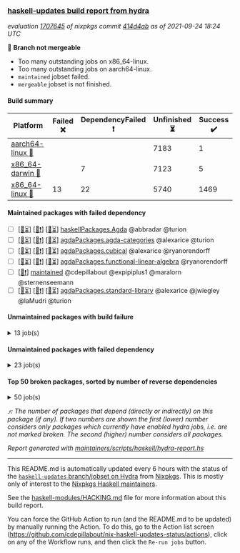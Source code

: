### [haskell-updates build report from hydra](https://hydra.nixos.org/jobset/nixpkgs/haskell-updates)
*evaluation [1707645](https://hydra.nixos.org/eval/1707645) of nixpkgs commit [414d4ab](https://github.com/NixOS/nixpkgs/commits/414d4ab627ab01b367596dc76baf38594b3229ab) as of 2021-09-24 18:24 UTC*

:red_circle: **Branch not mergeable**
  * Too many outstanding jobs on x86_64-linux.
  * Too many outstanding jobs on aarch64-linux.
  * `maintained` jobset failed.
  * `mergeable` jobset is not finished.

#### Build summary

 | Platform | Failed :x: | DependencyFailed :heavy_exclamation_mark: | Unfinished :hourglass_flowing_sand: | Success :heavy_check_mark: | 
 | --- | --- | --- | --- | --- | 
 | [aarch64-linux :iphone:](https://hydra.nixos.org/eval/1707645?filter=.aarch64-linux) |  |  | 7183 | 1 | 
 | [x86_64-darwin :apple:](https://hydra.nixos.org/eval/1707645?filter=.x86_64-darwin) |  | 7 | 7123 | 5 | 
 | [x86_64-linux :penguin:](https://hydra.nixos.org/eval/1707645?filter=.x86_64-linux) | 13 | 22 | 5740 | 1469 | 
#### Maintained packages with failed dependency
- [ ] [[:iphone::hourglass_flowing_sand:]](https://hydra.nixos.org/build/154192049) [[:apple::heavy_exclamation_mark:]](https://hydra.nixos.org/build/154199696) [[:penguin::hourglass_flowing_sand:]](https://hydra.nixos.org/build/154191429) [haskellPackages.Agda](https://hydra.nixos.org/eval/1707645?filter=haskellPackages.Agda) @abbradar @turion
- [ ] [[:iphone::hourglass_flowing_sand:]](https://hydra.nixos.org/build/154193578) [[:apple::heavy_exclamation_mark:]](https://hydra.nixos.org/build/154203321) [[:penguin::hourglass_flowing_sand:]](https://hydra.nixos.org/build/154187414) [agdaPackages.agda-categories](https://hydra.nixos.org/eval/1707645?filter=agdaPackages.agda-categories) @alexarice @turion
- [ ] [[:iphone::hourglass_flowing_sand:]](https://hydra.nixos.org/build/154190015) [[:apple::heavy_exclamation_mark:]](https://hydra.nixos.org/build/154192921) [[:penguin::hourglass_flowing_sand:]](https://hydra.nixos.org/build/154189776) [agdaPackages.cubical](https://hydra.nixos.org/eval/1707645?filter=agdaPackages.cubical) @alexarice @ryanorendorff
- [ ] [[:iphone::hourglass_flowing_sand:]](https://hydra.nixos.org/build/154199295) [[:apple::heavy_exclamation_mark:]](https://hydra.nixos.org/build/154195090) [[:penguin::hourglass_flowing_sand:]](https://hydra.nixos.org/build/154190227) [agdaPackages.functional-linear-algebra](https://hydra.nixos.org/eval/1707645?filter=agdaPackages.functional-linear-algebra) @ryanorendorff
- [ ] [[:penguin::heavy_exclamation_mark:]](https://hydra.nixos.org/build/154204403) [maintained](https://hydra.nixos.org/eval/1707645?filter=maintained) @cdepillabout @expipiplus1 @maralorn @sternenseemann
- [ ] [[:iphone::hourglass_flowing_sand:]](https://hydra.nixos.org/build/154196944) [[:apple::heavy_exclamation_mark:]](https://hydra.nixos.org/build/154207679) [[:penguin::hourglass_flowing_sand:]](https://hydra.nixos.org/build/154195046) [agdaPackages.standard-library](https://hydra.nixos.org/eval/1707645?filter=agdaPackages.standard-library) @alexarice @jwiegley @laMudri @turion
#### Unmaintained packages with build failure
<details><summary>13 job(s) </summary>

- [ ] [[:iphone::hourglass_flowing_sand:]](https://hydra.nixos.org/build/154193884) [[:apple::hourglass_flowing_sand:]](https://hydra.nixos.org/build/154207757) [[:penguin::x:]](https://hydra.nixos.org/build/154207186) [haskellPackages.HGamer3D-Data](https://hydra.nixos.org/eval/1707645?filter=haskellPackages.HGamer3D-Data)  :arrow_heading_up: 14 | 17
- [ ] [[:iphone::hourglass_flowing_sand:]](https://hydra.nixos.org/build/154192899) [[:apple::hourglass_flowing_sand:]](https://hydra.nixos.org/build/154187633) [[:penguin::x:]](https://hydra.nixos.org/build/154195637) [haskellPackages.definitive-base](https://hydra.nixos.org/eval/1707645?filter=haskellPackages.definitive-base)  :arrow_heading_up: 5 | 6
- [ ] [[:iphone::hourglass_flowing_sand:]](https://hydra.nixos.org/build/154194858) [[:apple::hourglass_flowing_sand:]](https://hydra.nixos.org/build/154207194) [[:penguin::x:]](https://hydra.nixos.org/build/154188151) [haskellPackages.gtk2hs-cast-th](https://hydra.nixos.org/eval/1707645?filter=haskellPackages.gtk2hs-cast-th)  :arrow_heading_up: 1 | 4
- [ ] [[:iphone::hourglass_flowing_sand:]](https://hydra.nixos.org/build/154196996) [[:apple::hourglass_flowing_sand:]](https://hydra.nixos.org/build/154189383) [[:penguin::x:]](https://hydra.nixos.org/build/154187145) [haskellPackages.mighty-metropolis](https://hydra.nixos.org/eval/1707645?filter=haskellPackages.mighty-metropolis)  :arrow_heading_up: 1 | 1
- [ ] [[:iphone::hourglass_flowing_sand:]](https://hydra.nixos.org/build/154199143) [[:apple::hourglass_flowing_sand:]](https://hydra.nixos.org/build/154196036) [[:penguin::x:]](https://hydra.nixos.org/build/154188850) [haskellPackages.Naperian](https://hydra.nixos.org/eval/1707645?filter=haskellPackages.Naperian)  :arrow_heading_up: 0 | 1
- [ ] [[:iphone::hourglass_flowing_sand:]](https://hydra.nixos.org/build/154188123) [[:apple::hourglass_flowing_sand:]](https://hydra.nixos.org/build/154191229) [[:penguin::x:]](https://hydra.nixos.org/build/154187524) [haskellPackages.Konf](https://hydra.nixos.org/eval/1707645?filter=haskellPackages.Konf) 
- [ ] [[:iphone::hourglass_flowing_sand:]](https://hydra.nixos.org/build/154194853) [[:apple::hourglass_flowing_sand:]](https://hydra.nixos.org/build/154192552) [[:penguin::x:]](https://hydra.nixos.org/build/154189142) [haskellPackages.OpenGLRaw21](https://hydra.nixos.org/eval/1707645?filter=haskellPackages.OpenGLRaw21) 
- [ ] [[:iphone::hourglass_flowing_sand:]](https://hydra.nixos.org/build/154206941) [[:apple::hourglass_flowing_sand:]](https://hydra.nixos.org/build/154205680) [[:penguin::x:]](https://hydra.nixos.org/build/154187946) [haskellPackages.attoparsec-csv](https://hydra.nixos.org/eval/1707645?filter=haskellPackages.attoparsec-csv) 
- [ ] [[:iphone::hourglass_flowing_sand:]](https://hydra.nixos.org/build/154197560) [[:apple::hourglass_flowing_sand:]](https://hydra.nixos.org/build/154191030) [[:penguin::x:]](https://hydra.nixos.org/build/154187195) [haskellPackages.data-accessor-monadLib](https://hydra.nixos.org/eval/1707645?filter=haskellPackages.data-accessor-monadLib) 
- [ ] [[:iphone::hourglass_flowing_sand:]](https://hydra.nixos.org/build/154196075) [[:apple::hourglass_flowing_sand:]](https://hydra.nixos.org/build/154201922) [[:penguin::x:]](https://hydra.nixos.org/build/154189160) [haskellPackages.fquery](https://hydra.nixos.org/eval/1707645?filter=haskellPackages.fquery) 
- [ ] [[:iphone::hourglass_flowing_sand:]](https://hydra.nixos.org/build/154191727) [[:apple::hourglass_flowing_sand:]](https://hydra.nixos.org/build/154208369) [[:penguin::x:]](https://hydra.nixos.org/build/154196168) [haskellPackages.hnop](https://hydra.nixos.org/eval/1707645?filter=haskellPackages.hnop) 
- [ ] [[:iphone::hourglass_flowing_sand:]](https://hydra.nixos.org/build/154202741) [[:apple::hourglass_flowing_sand:]](https://hydra.nixos.org/build/154189242) [[:penguin::x:]](https://hydra.nixos.org/build/154188121) [haskellPackages.resumable-exceptions](https://hydra.nixos.org/eval/1707645?filter=haskellPackages.resumable-exceptions) 
- [ ] [[:iphone::hourglass_flowing_sand:]](https://hydra.nixos.org/build/154190005) [[:apple::hourglass_flowing_sand:]](https://hydra.nixos.org/build/154199474) [[:penguin::x:]](https://hydra.nixos.org/build/154191040) [haskellPackages.testPkg](https://hydra.nixos.org/eval/1707645?filter=haskellPackages.testPkg) 
</details>

#### Unmaintained packages with failed dependency
<details><summary>23 job(s) </summary>

- [ ] [[:iphone::hourglass_flowing_sand:]](https://hydra.nixos.org/build/154198563) [[:apple::hourglass_flowing_sand:]](https://hydra.nixos.org/build/154192809) [[:penguin::heavy_exclamation_mark:]](https://hydra.nixos.org/build/154193372) [haskellPackages.HGamer3D-Common](https://hydra.nixos.org/eval/1707645?filter=haskellPackages.HGamer3D-Common)  :arrow_heading_up: 5 | 5
- [ ] [[:iphone::hourglass_flowing_sand:]](https://hydra.nixos.org/build/154204591) [[:apple::hourglass_flowing_sand:]](https://hydra.nixos.org/build/154202323) [[:penguin::heavy_exclamation_mark:]](https://hydra.nixos.org/build/154204880) [haskellPackages.HGamer3D-SDL2-Binding](https://hydra.nixos.org/eval/1707645?filter=haskellPackages.HGamer3D-SDL2-Binding)  :arrow_heading_up: 5 | 5
- [ ] [[:iphone::hourglass_flowing_sand:]](https://hydra.nixos.org/build/154203725) [[:apple::hourglass_flowing_sand:]](https://hydra.nixos.org/build/154203337) [[:penguin::heavy_exclamation_mark:]](https://hydra.nixos.org/build/154189947) [haskellPackages.HGamer3D-SFML-Binding](https://hydra.nixos.org/eval/1707645?filter=haskellPackages.HGamer3D-SFML-Binding)  :arrow_heading_up: 3 | 4
- [ ] [[:iphone::hourglass_flowing_sand:]](https://hydra.nixos.org/build/154193808) [[:apple::hourglass_flowing_sand:]](https://hydra.nixos.org/build/154207060) [[:penguin::heavy_exclamation_mark:]](https://hydra.nixos.org/build/154189569) [haskellPackages.HGamer3D-CEGUI-Binding](https://hydra.nixos.org/eval/1707645?filter=haskellPackages.HGamer3D-CEGUI-Binding)  :arrow_heading_up: 3 | 3
- [ ] [[:iphone::hourglass_flowing_sand:]](https://hydra.nixos.org/build/154197295) [[:apple::hourglass_flowing_sand:]](https://hydra.nixos.org/build/154207109) [[:penguin::heavy_exclamation_mark:]](https://hydra.nixos.org/build/154200160) [haskellPackages.definitive-reactive](https://hydra.nixos.org/eval/1707645?filter=haskellPackages.definitive-reactive)  :arrow_heading_up: 2 | 3
- [ ] [[:iphone::hourglass_flowing_sand:]](https://hydra.nixos.org/build/154201417) [[:apple::hourglass_flowing_sand:]](https://hydra.nixos.org/build/154197582) [[:penguin::heavy_exclamation_mark:]](https://hydra.nixos.org/build/154200101) [haskellPackages.HGamer3D-WinEvent](https://hydra.nixos.org/eval/1707645?filter=haskellPackages.HGamer3D-WinEvent)  :arrow_heading_up: 2 | 2
- [ ] [[:iphone::hourglass_flowing_sand:]](https://hydra.nixos.org/build/154193574) [[:apple::hourglass_flowing_sand:]](https://hydra.nixos.org/build/154198708) [[:penguin::heavy_exclamation_mark:]](https://hydra.nixos.org/build/154204016) [haskellPackages.HGamer3D-Ogre-Binding](https://hydra.nixos.org/eval/1707645?filter=haskellPackages.HGamer3D-Ogre-Binding)  :arrow_heading_up: 1 | 3
- [ ] [[:iphone::hourglass_flowing_sand:]](https://hydra.nixos.org/build/154188171) [[:apple::hourglass_flowing_sand:]](https://hydra.nixos.org/build/154191685) [[:penguin::heavy_exclamation_mark:]](https://hydra.nixos.org/build/154197936) [haskellPackages.definitive-parser](https://hydra.nixos.org/eval/1707645?filter=haskellPackages.definitive-parser)  :arrow_heading_up: 1 | 2
- [ ] [[:iphone::hourglass_flowing_sand:]](https://hydra.nixos.org/build/154187496) [[:apple::hourglass_flowing_sand:]](https://hydra.nixos.org/build/154197080) [[:penguin::heavy_exclamation_mark:]](https://hydra.nixos.org/build/154191759) [haskellPackages.HGamer3D-Audio](https://hydra.nixos.org/eval/1707645?filter=haskellPackages.HGamer3D-Audio)  :arrow_heading_up: 1 | 1
- [ ] [[:iphone::hourglass_flowing_sand:]](https://hydra.nixos.org/build/154206576) [[:apple::hourglass_flowing_sand:]](https://hydra.nixos.org/build/154199202) [[:penguin::heavy_exclamation_mark:]](https://hydra.nixos.org/build/154200060) [haskellPackages.HGamer3D-Enet-Binding](https://hydra.nixos.org/eval/1707645?filter=haskellPackages.HGamer3D-Enet-Binding)  :arrow_heading_up: 1 | 1
- [ ] [[:iphone::hourglass_flowing_sand:]](https://hydra.nixos.org/build/154207777) [[:apple::hourglass_flowing_sand:]](https://hydra.nixos.org/build/154199368) [[:penguin::heavy_exclamation_mark:]](https://hydra.nixos.org/build/154201409) [haskellPackages.HGamer3D-GUI](https://hydra.nixos.org/eval/1707645?filter=haskellPackages.HGamer3D-GUI)  :arrow_heading_up: 1 | 1
- [ ] [[:iphone::hourglass_flowing_sand:]](https://hydra.nixos.org/build/154195623) [[:apple::hourglass_flowing_sand:]](https://hydra.nixos.org/build/154201231) [[:penguin::heavy_exclamation_mark:]](https://hydra.nixos.org/build/154198649) [haskellPackages.HGamer3D-InputSystem](https://hydra.nixos.org/eval/1707645?filter=haskellPackages.HGamer3D-InputSystem)  :arrow_heading_up: 1 | 1
- [ ] [[:iphone::hourglass_flowing_sand:]](https://hydra.nixos.org/build/154199760) [[:apple::hourglass_flowing_sand:]](https://hydra.nixos.org/build/154192253) [[:penguin::heavy_exclamation_mark:]](https://hydra.nixos.org/build/154187304) [haskellPackages.definitive-filesystem](https://hydra.nixos.org/eval/1707645?filter=haskellPackages.definitive-filesystem)  :arrow_heading_up: 1 | 1
- [ ] [[:iphone::hourglass_flowing_sand:]](https://hydra.nixos.org/build/154199053) [[:apple::heavy_exclamation_mark:]](https://hydra.nixos.org/build/154195121) [[:penguin::hourglass_flowing_sand:]](https://hydra.nixos.org/build/154202552) [haskellPackages.Agda-executable](https://hydra.nixos.org/eval/1707645?filter=haskellPackages.Agda-executable) 
- [ ] [[:iphone::hourglass_flowing_sand:]](https://hydra.nixos.org/build/154197730) [[:apple::hourglass_flowing_sand:]](https://hydra.nixos.org/build/154203342) [[:penguin::heavy_exclamation_mark:]](https://hydra.nixos.org/build/154192076) [haskellPackages.Grow](https://hydra.nixos.org/eval/1707645?filter=haskellPackages.Grow) 
- [ ] [[:iphone::hourglass_flowing_sand:]](https://hydra.nixos.org/build/154202910) [[:apple::hourglass_flowing_sand:]](https://hydra.nixos.org/build/154206225) [[:penguin::heavy_exclamation_mark:]](https://hydra.nixos.org/build/154188774) [haskellPackages.HGamer3D-Bullet-Binding](https://hydra.nixos.org/eval/1707645?filter=haskellPackages.HGamer3D-Bullet-Binding) 
- [ ] [[:iphone::hourglass_flowing_sand:]](https://hydra.nixos.org/build/154198370) [[:apple::hourglass_flowing_sand:]](https://hydra.nixos.org/build/154206073) [[:penguin::heavy_exclamation_mark:]](https://hydra.nixos.org/build/154199906) [haskellPackages.HGamer3D-Graphics3D](https://hydra.nixos.org/eval/1707645?filter=haskellPackages.HGamer3D-Graphics3D) 
- [ ] [[:iphone::hourglass_flowing_sand:]](https://hydra.nixos.org/build/154196374) [[:apple::hourglass_flowing_sand:]](https://hydra.nixos.org/build/154197474) [[:penguin::heavy_exclamation_mark:]](https://hydra.nixos.org/build/154208091) [haskellPackages.HGamer3D-Network](https://hydra.nixos.org/eval/1707645?filter=haskellPackages.HGamer3D-Network) 
- [ ] [[:iphone::hourglass_flowing_sand:]](https://hydra.nixos.org/build/154208770) [[:apple::hourglass_flowing_sand:]](https://hydra.nixos.org/build/154195890) [[:penguin::heavy_exclamation_mark:]](https://hydra.nixos.org/build/154189560) [haskellPackages.HGamer3D-Wire](https://hydra.nixos.org/eval/1707645?filter=haskellPackages.HGamer3D-Wire) 
- [ ] [[:iphone::hourglass_flowing_sand:]](https://hydra.nixos.org/build/154201577) [[:apple::hourglass_flowing_sand:]](https://hydra.nixos.org/build/154193663) [[:penguin::heavy_exclamation_mark:]](https://hydra.nixos.org/build/154204558) [haskellPackages.declarative](https://hydra.nixos.org/eval/1707645?filter=haskellPackages.declarative) 
- [ ] [[:iphone::hourglass_flowing_sand:]](https://hydra.nixos.org/build/154202413) [[:penguin::heavy_exclamation_mark:]](https://hydra.nixos.org/build/154208547) [haskellPackages.definitive-sound](https://hydra.nixos.org/eval/1707645?filter=haskellPackages.definitive-sound) 
- [ ] [[:iphone::hourglass_flowing_sand:]](https://hydra.nixos.org/build/154199523) [[:apple::hourglass_flowing_sand:]](https://hydra.nixos.org/build/154200189) [[:penguin::heavy_exclamation_mark:]](https://hydra.nixos.org/build/154194376) [haskellPackages.gtk2hs-cast-gtk](https://hydra.nixos.org/eval/1707645?filter=haskellPackages.gtk2hs-cast-gtk) 
- [ ] [[:iphone::hourglass_flowing_sand:]](https://hydra.nixos.org/build/154201526) [[:apple::heavy_exclamation_mark:]](https://hydra.nixos.org/build/154190513) [[:penguin::hourglass_flowing_sand:]](https://hydra.nixos.org/build/154201038) [haskellPackages.notmuch](https://hydra.nixos.org/eval/1707645?filter=haskellPackages.notmuch) 
</details>

#### Top 50 broken packages, sorted by number of reverse dependencies
<details><summary>50 job(s) </summary>

[haskell98](https://packdeps.haskellers.com/reverse/haskell98) :arrow_heading_up: 153  
[cryptohash-sha256](https://packdeps.haskellers.com/reverse/cryptohash-sha256) :arrow_heading_up: 57  
[enumerator](https://packdeps.haskellers.com/reverse/enumerator) :arrow_heading_up: 56  
[polysemy](https://packdeps.haskellers.com/reverse/polysemy) :arrow_heading_up: 51  
[derive](https://packdeps.haskellers.com/reverse/derive) :arrow_heading_up: 48  
[contiguous](https://packdeps.haskellers.com/reverse/contiguous) :arrow_heading_up: 45  
[MonadCatchIO-transformers](https://packdeps.haskellers.com/reverse/MonadCatchIO-transformers) :arrow_heading_up: 41  
[parseargs](https://packdeps.haskellers.com/reverse/parseargs) :arrow_heading_up: 41  
[bytesmith](https://packdeps.haskellers.com/reverse/bytesmith) :arrow_heading_up: 35  
[data-lens](https://packdeps.haskellers.com/reverse/data-lens) :arrow_heading_up: 34  
[distributed-process](https://packdeps.haskellers.com/reverse/distributed-process) :arrow_heading_up: 30  
[iteratee](https://packdeps.haskellers.com/reverse/iteratee) :arrow_heading_up: 29  
[jmacro](https://packdeps.haskellers.com/reverse/jmacro) :arrow_heading_up: 29  
[ip](https://packdeps.haskellers.com/reverse/ip) :arrow_heading_up: 26  
[either-unwrap](https://packdeps.haskellers.com/reverse/either-unwrap) :arrow_heading_up: 25  
[HList](https://packdeps.haskellers.com/reverse/HList) :arrow_heading_up: 23  
[SciBaseTypes](https://packdeps.haskellers.com/reverse/SciBaseTypes) :arrow_heading_up: 22  
[haskelldb](https://packdeps.haskellers.com/reverse/haskelldb) :arrow_heading_up: 22  
[hsc3](https://packdeps.haskellers.com/reverse/hsc3) :arrow_heading_up: 22  
[wxdirect](https://packdeps.haskellers.com/reverse/wxdirect) :arrow_heading_up: 22  
[BiobaseTypes](https://packdeps.haskellers.com/reverse/BiobaseTypes) :arrow_heading_up: 21  
[wxc](https://packdeps.haskellers.com/reverse/wxc) :arrow_heading_up: 21  
[biocore](https://packdeps.haskellers.com/reverse/biocore) :arrow_heading_up: 20  
[secp256k1-haskell](https://packdeps.haskellers.com/reverse/secp256k1-haskell) :arrow_heading_up: 20  
[wxcore](https://packdeps.haskellers.com/reverse/wxcore) :arrow_heading_up: 20  
[attoparsec-enumerator](https://packdeps.haskellers.com/reverse/attoparsec-enumerator) :arrow_heading_up: 19  
[bytestring-show](https://packdeps.haskellers.com/reverse/bytestring-show) :arrow_heading_up: 19  
[bytestring-trie](https://packdeps.haskellers.com/reverse/bytestring-trie) :arrow_heading_up: 19  
[numhask](https://packdeps.haskellers.com/reverse/numhask) :arrow_heading_up: 19  
[polysemy-plugin](https://packdeps.haskellers.com/reverse/polysemy-plugin) :arrow_heading_up: 19  
[wx](https://packdeps.haskellers.com/reverse/wx) :arrow_heading_up: 19  
[BiobaseENA](https://packdeps.haskellers.com/reverse/BiobaseENA) :arrow_heading_up: 18  
[asn1-data](https://packdeps.haskellers.com/reverse/asn1-data) :arrow_heading_up: 18  
[dbus-core](https://packdeps.haskellers.com/reverse/dbus-core) :arrow_heading_up: 18  
[gtksourceview2](https://packdeps.haskellers.com/reverse/gtksourceview2) :arrow_heading_up: 18  
[BiobaseXNA](https://packdeps.haskellers.com/reverse/BiobaseXNA) :arrow_heading_up: 17  
[certificate](https://packdeps.haskellers.com/reverse/certificate) :arrow_heading_up: 17  
[dbus-client](https://packdeps.haskellers.com/reverse/dbus-client) :arrow_heading_up: 17  
[gconf](https://packdeps.haskellers.com/reverse/gconf) :arrow_heading_up: 17  
[gtk-serialized-event](https://packdeps.haskellers.com/reverse/gtk-serialized-event) :arrow_heading_up: 17  
[uuid-orphans](https://packdeps.haskellers.com/reverse/uuid-orphans) :arrow_heading_up: 17  
[cuda](https://packdeps.haskellers.com/reverse/cuda) :arrow_heading_up: 16  
[happstack-jmacro](https://packdeps.haskellers.com/reverse/happstack-jmacro) :arrow_heading_up: 16  
[manatee-core](https://packdeps.haskellers.com/reverse/manatee-core) :arrow_heading_up: 16  
[monads-fd](https://packdeps.haskellers.com/reverse/monads-fd) :arrow_heading_up: 16  
[murmur3](https://packdeps.haskellers.com/reverse/murmur3) :arrow_heading_up: 16  
[tls-extra](https://packdeps.haskellers.com/reverse/tls-extra) :arrow_heading_up: 16  
[ADPfusion](https://packdeps.haskellers.com/reverse/ADPfusion) :arrow_heading_up: 15  
[MaybeT](https://packdeps.haskellers.com/reverse/MaybeT) :arrow_heading_up: 15  
[blaze-builder-enumerator](https://packdeps.haskellers.com/reverse/blaze-builder-enumerator) :arrow_heading_up: 15  
</details>


*:arrow_heading_up:: The number of packages that depend (directly or indirectly) on this package (if any). If two numbers are shown the first (lower) number considers only packages which currently have enabled hydra jobs, i.e. are not marked broken. The second (higher) number considers all packages.*

*Report generated with [maintainers/scripts/haskell/hydra-report.hs](https://github.com/NixOS/nixpkgs/blob/haskell-updates/maintainers/scripts/haskell/hydra-report.sh)*


----------------------------------------------------------------------

This README.md is automatically updated every 6 hours with the status of the
[`haskell-updates` branch/jobset on Hydra](https://hydra.nixos.org/jobset/nixpkgs/haskell-updates)
from [Nixpkgs](https://github.com/NixOS/nixpkgs).  This is mostly only of
interest to the [Nixpkgs Haskell maintainers](https://github.com/orgs/NixOS/teams/haskell).

See the
[haskell-modules/HACKING.md](https://github.com/NixOS/nixpkgs/blob/haskell-updates/pkgs/development/haskell-modules/HACKING.md)
file for more information about this build report.

You can force the GitHub Action to run (and the README.md to be updated) by
manually running the Action.  To do this, go to the Action list screen
(https://github.com/cdepillabout/nix-haskell-updates-status/actions),
click on any of the Workflow runs, and then click the `Re-run jobs` button.
